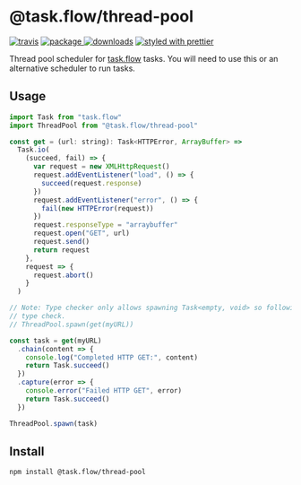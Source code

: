 # @task.flow/thread-pool

[![travis][travis.icon]][travis.url]
[![package][version.icon] ![downloads][downloads.icon]][package.url]
[![styled with prettier][prettier.icon]][prettier.url]

Thread pool scheduler for [task.flow][] tasks. You will need to use this or an alternative scheduler to run tasks.

## Usage

```js
import Task from "task.flow"
import ThreadPool from "@task.flow/thread-pool"

const get = (url: string): Task<HTTPError, ArrayBuffer> =>
  Task.io(
    (succeed, fail) => {
      var request = new XMLHttpRequest()
      request.addEventListener("load", () => {
        succeed(request.response)
      })
      request.addEventListener("error", () => {
        fail(new HTTPError(request))
      })
      request.responseType = "arraybuffer"
      request.open("GET", url)
      request.send()
      return request
    },
    request => {
      request.abort()
    }
  )

// Note: Type checker only allows spawning Task<empty, void> so following won't
// type check.
// ThreadPool.spawn(get(myURL))

const task = get(myURL)
  .chain(content => {
    console.log("Completed HTTP GET:", content)
    return Task.succeed()
  })
  .capture(error => {
    console.error("Failed HTTP GET", error)
    return Task.succeed()
  })

ThreadPool.spawn(task)
```

## Install

    npm install @task.flow/thread-pool

[task.flow]: https://github.com/Gozala/task.flow
[travis.icon]: https://travis-ci.org/Gozala/task.flow.thread-pool.svg?branch=master
[travis.url]: https://travis-ci.org/Gozala/task.flow.thread-pool
[version.icon]: https://img.shields.io/npm/v/@task.flow/thread-pool.svg
[downloads.icon]: https://img.shields.io/npm/dm/@task.flow/thread-pool.svg
[package.url]: https://npmjs.org/package/@task.flow/thread-pool
[downloads.image]: https://img.shields.io/npm/dm/@task.flow/thread-pool.svg
[downloads.url]: https://npmjs.org/package/@task.flow/thread-pool
[prettier.icon]: https://img.shields.io/badge/styled_with-prettier-ff69b4.svg
[prettier.url]: https://github.com/prettier/prettier
